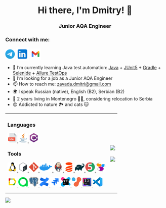 <h1 align="center">Hi there, I'm Dmitry! 👋</h1>
<h3 align="center">Junior AQA Engineer</h3>

### Connect with me:
<p align="left">
<a href="https://t.me/zavadimka" target="blank"><img align="center" src="https://raw.githubusercontent.com/zavadimka/zavadimka/5ad5101dd4ba9114897106ea8b86da0ca4aa22c8/icons/Telegram.svg" alt="zavadimka" height="30" width="30" /></a>
<a href="https://www.linkedin.com/in/d-zavada" target="blank"><img align="center" src="https://raw.githubusercontent.com/zavadimka/zavadimka/5ad5101dd4ba9114897106ea8b86da0ca4aa22c8/icons/Linkedin.svg" alt="zavadimka" height="40" width="40" /></a>
<a href="mailto:zavada.dmitri@gmail.com" target="blank"><img align="center" src="https://raw.githubusercontent.com/zavadimka/zavadimka/1759bc2c04aa823a855d94a64ce48ddfc7eac2c9/icons/Gmail.svg" alt="zavadimka" height="35" width="35" /></a>
</p>

- 🌱 I’m currently learning Java test automation: [Java](https://www.java.com/) + [JUnit5](https://junit.org/junit5/) + [Gradle](https://gradle.org/) + [Selenide](https://selenide.org/) + [Allure TestOps](https://qameta.io)
- 🔎 I’m looking for a job as a Junior AQA Engineer
- 📫 How to reach me: [zavada.dmitri@gmail.com](mailto:zavada.dmitri@gmail.com)
- 🌍 I speak Russian (native), English (B2), Serbian (B2)
- 🏡 2 years living in Montenegro 🌄🌊, considering relocation to Serbia
- 😍 Addicted to nature 🏞️ and cats 🐱

<table style="border-collapse: collapse;">
  <tr>
    <td>
      <h3 align="left">Languages</h3>
      <p align="left"> 
        <a href="https://www.w3schools.com/sql/" target="_blank" rel="noreferrer"> <img src="https://raw.githubusercontent.com/zavadimka/zavadimka/6c31b528903f04eed18dd5cb74d60392ce8ea823/icons/Sql.svg" alt="sql" height="30" width="30"/> </a> 
        <a href="https://www.java.com/" target="_blank" rel="noreferrer"> <img src="https://raw.githubusercontent.com/zavadimka/zavadimka/d7752c5e453307d9604abf6a8e76155f9338a14d/icons/Java.svg" alt="java" height="30" width="30"/> </a> 
        <a href="https://www.w3schools.com/cs/index.php" target="_blank" rel="noreferrer"> <img src="https://raw.githubusercontent.com/zavadimka/zavadimka/6c31b528903f04eed18dd5cb74d60392ce8ea823/icons/Csharp.svg" alt="csharp" height="30" width="30"/> </a> 
      </p>
      <h3 align="left">Tools</h3>
      <p align="left">
        <a href="https://www.linux.org/" target="_blank" rel="noreferrer"> <img src="https://raw.githubusercontent.com/zavadimka/zavadimka/6c31b528903f04eed18dd5cb74d60392ce8ea823/icons/Linux.svg" alt="linux" height="30" width="30"/> </a> 
        <a href="http://www.gnu.org/software/bash/" target="_blank" rel="noreferrer"> <img src="https://raw.githubusercontent.com/zavadimka/zavadimka/6c31b528903f04eed18dd5cb74d60392ce8ea823/icons/Bash.svg" alt="bash" height="30" width="30"/> </a> 
        <a href="https://git-scm.com/" target="_blank" rel="noreferrer"> <img src="https://raw.githubusercontent.com/zavadimka/zavadimka/d7752c5e453307d9604abf6a8e76155f9338a14d/icons/Git.svg" alt="git" width="30" height="30"/> </a> 
        <a href="https://www.docker.com/" target="_blank" rel="noreferrer"> <img src="https://raw.githubusercontent.com/zavadimka/zavadimka/d7752c5e453307d9604abf6a8e76155f9338a14d/icons/Docker.svg" alt="docker" height="30" width="40"/> </a> 
        <a href="https://www.jenkins.io/" target="_blank" rel="noreferrer"> <img src="https://raw.githubusercontent.com/zavadimka/zavadimka/3e5ee569abff7768f0da64b0e5195e1888c2602a/icons/Jenkins.svg" alt="jenkins" height="30" width="30"/> </a> 
        <a href="https://www.liquibase.com/" target="_blank" rel="noreferrer"> <img src="https://raw.githubusercontent.com/zavadimka/zavadimka/d7752c5e453307d9604abf6a8e76155f9338a14d/icons/Liquibase.svg" alt="liquibase" height="30" width="30"/> </a> 
        <a href="https://gradle.org/" target="_blank" rel="noreferrer"> <img src="https://raw.githubusercontent.com/zavadimka/zavadimka/d7752c5e453307d9604abf6a8e76155f9338a14d/icons/Gradle.svg" alt="gradle" height="30" width="30"/> </a> 
        <a href="https://junit.org/junit5/" target="_blank" rel="noreferrer"> <img src="https://raw.githubusercontent.com/zavadimka/zavadimka/d7752c5e453307d9604abf6a8e76155f9338a14d/icons/Junit.svg" alt="junit" height="30" width="30"/> </a> 
        <a href="https://selenide.org/" target="_blank" rel="noreferrer"> <img src="https://raw.githubusercontent.com/zavadimka/zavadimka/90aba27358b0550523685f7084b7cb2264586632/icons/Selenide.svg" alt="selenide" height="30" width="30"/> </a> 
      </p>
      <p align="left">
        <a href="https://allurereport.org" target="_blank" rel="noreferrer"> <img src="https://raw.githubusercontent.com/zavadimka/qa-guru-java-lesson-17-allure-testops-homework/9497fcfc09c102cdb997fc8b944e23d735f5902b/media/icons/Allure_Report.svg" alt="allurereport" height="30" width="30"/> </a> 
        <a href="https://qameta.io" target="_blank" rel="noreferrer"> <img src="https://raw.githubusercontent.com/zavadimka/qa-guru-java-lesson-17-allure-testops-homework/9497fcfc09c102cdb997fc8b944e23d735f5902b/media/icons/Allure_TestOps.svg" alt="alluretestops" height="30" width="30"/> </a> 
        <a href="https://www.postgresql.org/" target="_blank" rel="noreferrer"> <img src="https://raw.githubusercontent.com/zavadimka/zavadimka/d7752c5e453307d9604abf6a8e76155f9338a14d/icons/Postgresql.svg" alt="postgres" height="30" width="30"/> </a> 
        <a href="https://www.atlassian.com/software/confluence" target="_blank" rel="noreferrer"> <img src="https://raw.githubusercontent.com/zavadimka/zavadimka/d7752c5e453307d9604abf6a8e76155f9338a14d/icons/Confluence.svg" alt="confluence" height="30" width="30"/> </a> 
        <a href="https://www.atlassian.com/software/jira" target="_blank" rel="noreferrer"> <img src="https://raw.githubusercontent.com/zavadimka/zavadimka/d7752c5e453307d9604abf6a8e76155f9338a14d/icons/Jira.svg" alt="jira" height="30" width="30"/> </a> 
        <a href="https://www.jetbrains.com/youtrack/" target="_blank" rel="noreferrer"> <img src="https://raw.githubusercontent.com/zavadimka/zavadimka/3e5ee569abff7768f0da64b0e5195e1888c2602a/icons/Youtrack.svg" alt="youtrack" height="30" width="30"/> </a> 
        <a href="https://en.yougile.com/" target="_blank" rel="noreferrer"> <img src="https://raw.githubusercontent.com/zavadimka/zavadimka/27d93d180045c5e3739979af905a9775503122d7/icons/Yougile.svg" alt="yougile" height="30" width="30"/> </a> 
        <a href="https://www.jetbrains.com/idea/" target="_blank" rel="noreferrer"> <img src="https://raw.githubusercontent.com/zavadimka/zavadimka/d7752c5e453307d9604abf6a8e76155f9338a14d/icons/IDEA.svg" alt="idea" width="30" height="30"/> </a> 
        <a href="https://code.visualstudio.com/" target="_blank" rel="noreferrer"> <img src="https://raw.githubusercontent.com/zavadimka/zavadimka/3e5ee569abff7768f0da64b0e5195e1888c2602a/icons/VScode.svg" alt="vscode" height="30" width="30"/> </a> 
      </p>
    </td>
    <td>
      <img align="center" src="https://www.codewars.com/users/zavadimka/badges/small" /><br>
      <br>
      <img align="center" src="http://github-profile-summary-cards.vercel.app/api/cards/stats?username=zavadimka&theme=buefy" />
    </td>
  </tr>
</table>

![](http://github-profile-summary-cards.vercel.app/api/cards/profile-details?username=zavadimka&theme=buefy)
